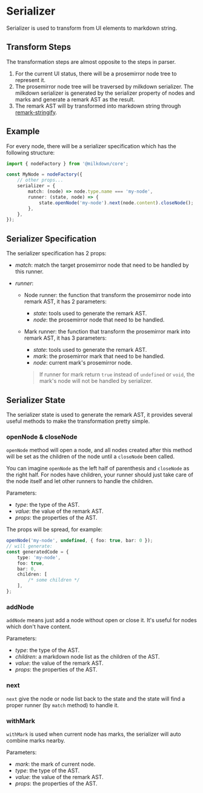 # Serializer

Serializer is used to transform from UI elements to markdown string.

## Transform Steps

The transformation steps are almost opposite to the steps in parser.

1. For the current UI status, there will be a prosemirror node tree to represent it.
2. The prosemirror node tree will be traversed by milkdown serializer. The milkdown serializer is generated by the serializer property of nodes and marks and generate a remark AST as the result.
3. The remark AST will by transformed into markdown string through [remark-stringify](https://github.com/remarkjs/remark/tree/main/packages/remark-stringify).

## Example

For every node, there will be a serializer specification which has the following structure:

```typescript
import { nodeFactory } from '@milkdown/core';

const MyNode = nodeFactory({
    // other props...
    serializer = {
        match: (node) => node.type.name === 'my-node',
        runner: (state, node) => {
            state.openNode('my-node').next(node.content).closeNode();
        },
    },
});
```

## Serializer Specification

The serializer specification has 2 props:

-   _match_: match the target prosemirror node that need to be handled by this runner.

-   _runner_:

    -   Node runner:
        the function that transform the prosemirror node into remark AST, it has 2 parameters:

        -   _state_: tools used to generate the remark AST.
        -   _node_: the prosemirror node that need to be handled.

    -   Mark runner:
        the function that transform the prosemirror mark into remark AST, it has 3 parameters:

        -   _state_: tools used to generate the remark AST.
        -   _mark_: the prosemirror mark that need to be handled.
        -   _node_: current mark's prosemirror node.

        > If runner for mark return `true` instead of `undefined` or `void`,
        > the mark's node will not be handled by serializer.

## Serializer State

The serializer state is used to generate the remark AST,
it provides several useful methods to make the transformation pretty simple.

### openNode & closeNode

`openNode` method will open a node, and all nodes created after this method will be set as the children of the node until a `closeNode` been called.

You can imagine `openNode` as the left half of parenthesis and `closeNode` as the right half. For nodes have children, your runner should just take care of the node itself and let other runners to handle the children.

Parameters:

-   _type_: the type of the AST.
-   _value_: the value of the remark AST.
-   _props_: the properties of the AST.

The props will be spread, for example:

```typescript
openNode('my-node', undefined, { foo: true, bar: 0 });
// will generate:
const generatedCode = {
    type: 'my-node',
    foo: true,
    bar: 0,
    children: [
        /* some children */
    ],
};
```

### addNode

`addNode` means just add a node without open or close it. It's useful for nodes which don't have content.

Parameters:

-   _type_: the type of the AST.
-   _children_: a markdown node list as the children of the AST.
-   _value_: the value of the remark AST.
-   _props_: the properties of the AST.

### next

`next` give the node or node list back to the state and the state will find a proper runner (by `match` method) to handle it.

### withMark

`withMark` is used when current node has marks, the serializer will auto combine marks nearby.

Parameters:

-   _mark_: the mark of current node.
-   _type_: the type of the AST.
-   _value_: the value of the remark AST.
-   _props_: the properties of the AST.
